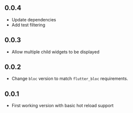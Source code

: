 
## 0.0.4

* Update dependencies
* Add test filtering

## 0.0.3

* Allow multiple child widgets to be displayed

## 0.0.2

* Change `bloc` version to match `flutter_bloc` requirements.

## 0.0.1

* First working version with basic hot reload support
